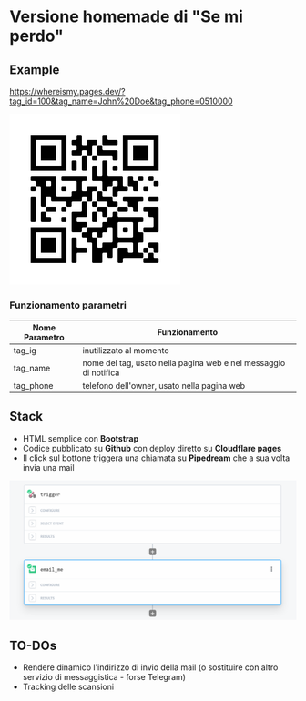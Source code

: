 # Versione homemade di "Se mi perdo"

## Example
https://whereismy.pages.dev/?tag_id=100&tag_name=John%20Doe&tag_phone=0510000

![[QR Code](https://bit.ly/3NWNqij)](res/qrcode.png)

### Funzionamento parametri
| Nome Parametro | Funzionamento                                                    |
|----------------|------------------------------------------------------------------|
| tag_ig         | inutilizzato al momento                                          |
| tag_name       | nome del tag, usato nella pagina web e nel messaggio di notifica |
| tag_phone      | telefono dell'owner, usato nella pagina web                      |

## Stack
- HTML semplice con **Bootstrap**
- Codice pubblicato su **Github** con deploy diretto su **Cloudflare pages**
- Il click sul bottone triggera una chiamata su **Pipedream** che a sua volta invia una mail

![Workflow Pipedream](res/pipedream_wf.png)

## TO-DOs
- Rendere dinamico l'indirizzo di invio della mail (o sostituire con altro servizio di messaggistica - forse Telegram)
- Tracking delle scansioni
